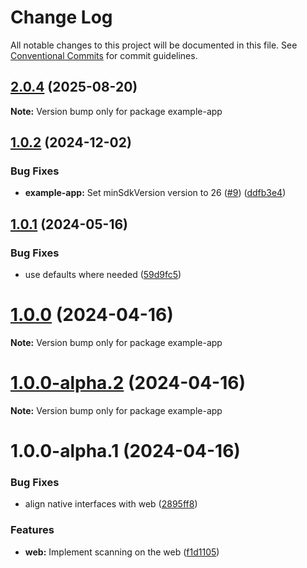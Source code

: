 # Change Log

All notable changes to this project will be documented in this file.
See [Conventional Commits](https://conventionalcommits.org) for commit guidelines.

## [2.0.4](https://github.com/ionic-team/capacitor-barcode-scanner/compare/v2.0.3...v2.0.4) (2025-08-20)

**Note:** Version bump only for package example-app





## [1.0.2](https://github.com/ionic-team/capacitor-barcode-scanner/compare/v1.0.1...v1.0.2) (2024-12-02)


### Bug Fixes

* **example-app:** Set minSdkVersion version to 26 ([#9](https://github.com/ionic-team/capacitor-barcode-scanner/issues/9)) ([ddfb3e4](https://github.com/ionic-team/capacitor-barcode-scanner/commit/ddfb3e493713d49ac0dc7142da357d9c5f790958))





## [1.0.1](https://github.com/ionic-team/capacitor-barcode-scanner/compare/v1.0.0...v1.0.1) (2024-05-16)


### Bug Fixes

* use defaults where needed ([59d9fc5](https://github.com/ionic-team/capacitor-barcode-scanner/commit/59d9fc5b1eb8fe65a3a1fd6d8cf361666d27154f))





# [1.0.0](https://github.com/ionic-team/capacitor-barcode-scanner/compare/v1.0.0-alpha.2...v1.0.0) (2024-04-16)

**Note:** Version bump only for package example-app





# [1.0.0-alpha.2](https://github.com/ionic-team/capacitor-barcode-scanner/compare/v1.0.0-alpha.1...v1.0.0-alpha.2) (2024-04-16)

**Note:** Version bump only for package example-app





# 1.0.0-alpha.1 (2024-04-16)


### Bug Fixes

* align native interfaces with web ([2895ff8](https://github.com/ionic-team/capacitor-barcode-scanner/commit/2895ff894d0a4a976afc32b4d34749cdae49054a))


### Features

* **web:** Implement scanning on the web ([f1d1105](https://github.com/ionic-team/capacitor-barcode-scanner/commit/f1d11053996969790e7f468c024606cb61479b63))
